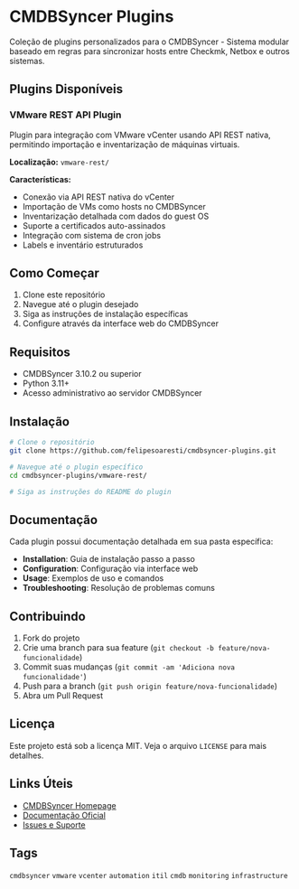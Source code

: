 # CMDBSyncer Plugins

Coleção de plugins personalizados para o CMDBSyncer - Sistema modular baseado em regras para sincronizar hosts entre Checkmk, Netbox e outros sistemas.

## Plugins Disponíveis

### VMware REST API Plugin
Plugin para integração com VMware vCenter usando API REST nativa, permitindo importação e inventarização de máquinas virtuais.

**Localização:** `vmware-rest/`

**Características:**
- Conexão via API REST nativa do vCenter
- Importação de VMs como hosts no CMDBSyncer
- Inventarização detalhada com dados do guest OS
- Suporte a certificados auto-assinados
- Integração com sistema de cron jobs
- Labels e inventário estruturados

## Como Começar

1. Clone este repositório
2. Navegue até o plugin desejado
3. Siga as instruções de instalação específicas
4. Configure através da interface web do CMDBSyncer

## Requisitos

- CMDBSyncer 3.10.2 ou superior
- Python 3.11+
- Acesso administrativo ao servidor CMDBSyncer

## Instalação

```bash
# Clone o repositório
git clone https://github.com/felipesoaresti/cmdbsyncer-plugins.git

# Navegue até o plugin específico
cd cmdbsyncer-plugins/vmware-rest/

# Siga as instruções do README do plugin
```

## Documentação

Cada plugin possui documentação detalhada em sua pasta específica:

- **Installation**: Guia de instalação passo a passo
- **Configuration**: Configuração via interface web
- **Usage**: Exemplos de uso e comandos
- **Troubleshooting**: Resolução de problemas comuns

## Contribuindo

1. Fork do projeto
2. Crie uma branch para sua feature (`git checkout -b feature/nova-funcionalidade`)
3. Commit suas mudanças (`git commit -am 'Adiciona nova funcionalidade'`)
4. Push para a branch (`git push origin feature/nova-funcionalidade`)
5. Abra um Pull Request

## Licença

Este projeto está sob a licença MIT. Veja o arquivo `LICENSE` para mais detalhes.

## Links Úteis

- [CMDBSyncer Homepage](https://cmdbsyncer.de)
- [Documentação Oficial](https://docs.cmdbsyncer.de)
- [Issues e Suporte](https://github.com/felipesoaresti/cmdbsyncer-plugins/issues)

## Tags

`cmdbsyncer` `vmware` `vcenter` `automation` `itil` `cmdb` `monitoring` `infrastructure`
